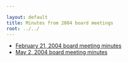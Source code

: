 ```yaml
---

layout: default
title: Minutes from 2004 board meetings
root: ../../
---
```


<ul>
<li>
<a href="2004-02-minutes.html">February 21, 2004 board meeting minutes</a>

</li>
<li>
<a href="2004-05-minutes.html">May 2, 2004 board meeting minutes</a>

</li>
</ul>

